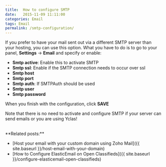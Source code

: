 ```yaml
---
title:  How to configure SMTP
date:   2015-11-09 11:11:00
categories: Email
tags: Email
permalink: /smtp-configuration/
---
```

If you prefer to have your mail sent out via a different SMTP server than your hosting, you can use this option. What you have to do is to go to your panel, **Settings** -> **Email** and specify or enable:

+ **Smtp active**: Enable this to activate SMTP
+ **Smtp ssl**: Enable if the SMTP connection needs to occur over ssl
+ **Smtp host**
+ **Smtp port**
+ **Smtp auth**: If SMTPAuth should be used
+ **Smtp user**
+ **Smtp password**

When you finish with the configuration, click **SAVE**

Note that there is no need to activate and configure SMTP if your server can send emails or you are using Yclas!

<br>
**Related posts:**

+ [Host your email with your custom domain using Zoho Mail]({{ site.baseurl }}/host-email-with-your-domain)
+ [How to Configure ElasticEmail on Open Classifieds]({{ site.baseurl }}/configure-elasticemail-open-classifieds)